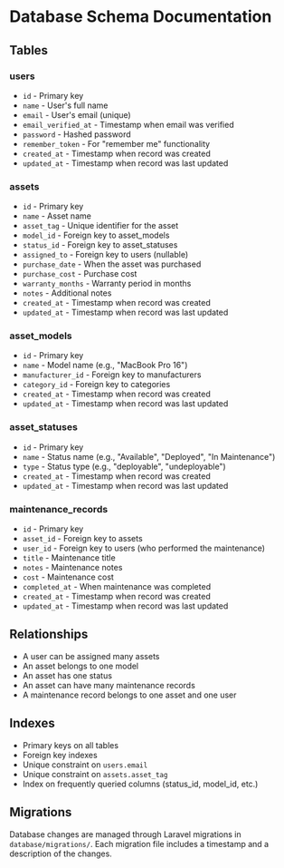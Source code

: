# Database Schema Documentation

## Tables

### users
- `id` - Primary key
- `name` - User's full name
- `email` - User's email (unique)
- `email_verified_at` - Timestamp when email was verified
- `password` - Hashed password
- `remember_token` - For "remember me" functionality
- `created_at` - Timestamp when record was created
- `updated_at` - Timestamp when record was last updated

### assets
- `id` - Primary key
- `name` - Asset name
- `asset_tag` - Unique identifier for the asset
- `model_id` - Foreign key to asset_models
- `status_id` - Foreign key to asset_statuses
- `assigned_to` - Foreign key to users (nullable)
- `purchase_date` - When the asset was purchased
- `purchase_cost` - Purchase cost
- `warranty_months` - Warranty period in months
- `notes` - Additional notes
- `created_at` - Timestamp when record was created
- `updated_at` - Timestamp when record was last updated

### asset_models
- `id` - Primary key
- `name` - Model name (e.g., "MacBook Pro 16")
- `manufacturer_id` - Foreign key to manufacturers
- `category_id` - Foreign key to categories
- `created_at` - Timestamp when record was created
- `updated_at` - Timestamp when record was last updated

### asset_statuses
- `id` - Primary key
- `name` - Status name (e.g., "Available", "Deployed", "In Maintenance")
- `type` - Status type (e.g., "deployable", "undeployable")
- `created_at` - Timestamp when record was created
- `updated_at` - Timestamp when record was last updated

### maintenance_records
- `id` - Primary key
- `asset_id` - Foreign key to assets
- `user_id` - Foreign key to users (who performed the maintenance)
- `title` - Maintenance title
- `notes` - Maintenance notes
- `cost` - Maintenance cost
- `completed_at` - When maintenance was completed
- `created_at` - Timestamp when record was created
- `updated_at` - Timestamp when record was last updated

## Relationships

- A user can be assigned many assets
- An asset belongs to one model
- An asset has one status
- An asset can have many maintenance records
- A maintenance record belongs to one asset and one user

## Indexes

- Primary keys on all tables
- Foreign key indexes
- Unique constraint on `users.email`
- Unique constraint on `assets.asset_tag`
- Index on frequently queried columns (status_id, model_id, etc.)

## Migrations

Database changes are managed through Laravel migrations in `database/migrations/`. Each migration file includes a timestamp and a description of the changes.

